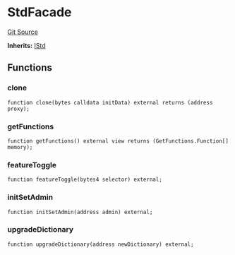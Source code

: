 # StdFacade
[Git Source](https://github.com/metacontract/mc/blob/c3fc2b414d37afc92bb1cf2e606b4b2bede47403/resources/devkit/api-reference/Flattened.sol)

**Inherits:**
[IStd](/plugin-functions/std/interfaces/IStd.sol/interface.IStd)


## Functions
### clone


```solidity
function clone(bytes calldata initData) external returns (address proxy);
```

### getFunctions


```solidity
function getFunctions() external view returns (GetFunctions.Function[] memory);
```

### featureToggle


```solidity
function featureToggle(bytes4 selector) external;
```

### initSetAdmin


```solidity
function initSetAdmin(address admin) external;
```

### upgradeDictionary


```solidity
function upgradeDictionary(address newDictionary) external;
```

